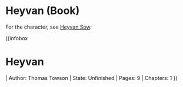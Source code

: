 # Heyvan (Book)

<div class="hat-note">
  For the character, see <a title="Heyvan Sow" href="/heyvan-sow">Heyvan Sow</a>.
</div>

<NoteBlock
  label="This page is currently unfinished and is in development."
  text="Please be patient while we get it set up."
  type="warning"
/>

({infobox
# Heyvan
| Author: Thomas Towson
| State: Unfinished
| Pages: 9
| Chapters: 1
})